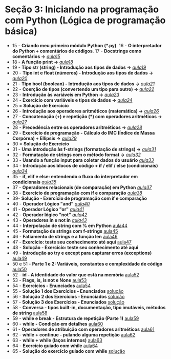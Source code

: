 # Seção 3: Iniciando na programação com Python (Lógica de programação básica)

- 15 - **Criando meu primeiro módulo Python (*.py)**. 16 - **O interpretador do Python + comentários de códigos**. 17 - **Docstrings como comentários ->**  *[aula15](aula15.py)*
- 18 - **A função print ->** *[aula18](aula18.py)*
- 19 - **Tipo str (string) - Introdução aos tipos de dados ->** *[aula19](aula19.py)*
- 20 - **Tipo int e float (números) - Introdução aos tipos de dados ->** *[aula20](aula20.py)*
- 21 - **Tipo bool (boolean) - Introdução aos tipos de dados ->** *[aula21](aula20.py)*
- 22 - **Coerção de tipos (convertendo um tipo para outro) ->**  *[aula22](aula22.py)*
- 23 - **Introdução às variáveis em Python ->** *[aula23](aula23.py)*
- 24 - **Exercício com variáveis e tipos de dados ->** *[aula24](aula24.py)*
- 25 = **Solução de Exercício**
- 26 - **Introdução aos operadores aritméticos (matemática) ->** *[aula26](aula26.py)*
- 27 - **Concatenação (+) e repetição (\*) com operadores aritméticos ->** *[aula27](aula27.py)*
- 28 - **Precedência entre os operadores aritméticos ->** *[aula28](aula28.py)*
- 29 - **Exercício de programação - Cálculo do IMC (Índice de Massa Corpórea) + Ellipsis ->** *[aula29](aula29.py)*
- 30 = **Solução de Exercício**
- 31 - **Uma introdução às f-strings (formatação de strings) ->** *[aula31](aula31.py)*
- 32 - **Formatação de strings com o método format ->** *[aula32](aula32.py)*
- 33 -  **Usando a função input para coletar dados do usuário** *[aula33](aula33.py)*
- 34 - **Introdução aos blocos de código + if / elif / else (condicionais)** *[aula34](aula34.py)*
- 35 - **if, elif e else: entendendo o fluxo do interpretador em condicionais** *[aula35](aula35.py)*
- 37 - **Operadores relacionais (de comparação) em Python** *[aula37](aula37.py)*
- 38 - **Exercício de programação com if e comparação** *[aula38](aula38.py)*
- 39-  **Solução - Exercício de programação com if e comparação**
- 40 - **Operador Lógico "and"** *[aula40](aula40.py)*
- 41 - **Operador Lógico "or"** *[aula41](aula41.py)*
- 42 - **Operador lógico "not"** *[aula42](aula42.py)*
- 43 - **Operadores in e not in** *[aula43](aula43.py)*
- 44 - **Interpolação de string com % em Python** [aula44](aula44.py)
- 45 - **Formatação de strings com f-strings** [aula45](aula45.py)
- 46 - **Fatiamento de strings e a função len** [aula46](aula46.py)
- 47 - **Exercício: teste seu conhecimento até aqui** [aula47](aula47.py)
- 48 - **Solução - Exercício: teste seu conhecimento até aqui**
- 49 - **Introdução ao try e except para capturar erros (exceptions)** [aula49](aula49.py)
- 50 e 51 - **Parte 1 e 2: Variáveis, constantes e complexidade de código** [aula50](aula50.py)
- 52 - **id - A identidade do valor que está na memória** [aula52](aula52.py)
- 53 - **Flags, is, is not e None** [aula53](aula53.py)
- 54 - **Exercícios - Enunciados** [aula54](aula54.py)
- 55 - **Solução 1 dos Exercícios - Enunciados** [solução](https://github.com/luizomf/cursopython2023/commit/52994846438aaad92d40788260fb12522aa3082a#diff-f0d7b69208694cb2f748d0f32c56dc9fa1cd49ecfccaf6b26353026a3e7e6bbe)
- 56 - **Solução 2 dos Exercícios - Enunciados** [solução](https://github.com/luizomf/cursopython2023/blob/33faded61e80444b18a8210d9403d40592bd9bc3/aula32.py)
- 57 - **Solução 3 dos Exercícios - Enunciados** [solução](https://github.com/luizomf/cursopython2023/blob/33faded61e80444b18a8210d9403d40592bd9bc3/aula32.py)
- 58 - **Conversa - tipos built-in, documentação, tipo imutáveis, métodos de string** [aula58](aula58.py)
- 59 - **while e break - Estrutura de repetição (Parte 1)** [aula59](aula59.py)
- 60 - **while - Condição em detalhes** [aula60](aula60.py)
- 61 - **Operadores de atribuição com operadores aritméticos** [aula61](aula61.py)
- 62 - **while + continue - pulando alguma repetição** [aula62](aula62.py)
- 63 - **while + while (laços internos)** [aula63](aula63.py)
- 64 - **Exercício guiado com while** [aula64](aula64.py)
- 65 - **Solução do exercício guiado com while** [solução](https://github.com/luizomf/cursopython2023/blob/7b48465a80068aaab91073c3b7f4f9a77dff50fc/aula39.py)
